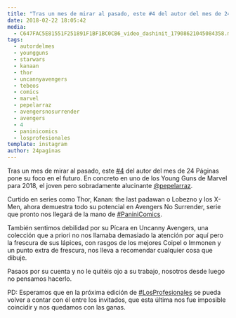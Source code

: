 ```yaml
---
title: "Tras un mes de mirar al pasado, este #4 del autor del mes de 24 Páginas pone su foco en el futuro"
date: 2018-02-22 18:05:42
media: 
  - C647FAC5E81551F251891F1BF1BC0CB6_video_dashinit_17908621045084358.mp4
tags: 
  - autordelmes
  - youngguns
  - starwars
  - kanaan
  - thor
  - uncannyavengers
  - tebeos
  - comics
  - marvel
  - pepelarraz
  - avengersnosurrender
  - avengers
  - 4
  - paninicomics
  - losprofesionales
template: instagram
author: 24paginas
---
```


Tras un mes de mirar al pasado, este [#4](/tags/4) del autor del mes de 24 Páginas pone su foco en el futuro. En concreto en uno de los Young Guns de Marvel para 2018, el joven pero sobradamente alucinante [@pepelarraz](https://instagram.com/pepelarraz).

	
Curtido en series como Thor, Kanan: the last padawan o Lobezno y los X-Men, ahora demuestra todo su potencial en Avengers No Surrender, serie que pronto nos llegará de la mano de [#PaniniComics](/tags/paninicomics).


También sentimos debilidad por su Pícara en Uncanny Avengers, una colección que a priori no nos llamaba demasiado la atención por aquí pero la frescura de sus lápices, con rasgos de los mejores Coipel o Immonen y un punto extra de frescura, nos lleva a recomendar cualquier cosa que dibuje.


Pasaos por su cuenta y no le quitéis ojo a su trabajo, nosotros desde luego no pensamos hacerlo.


PD: Esperamos que en la próxima edición de [#LosProfesionales](/tags/losprofesionales) se pueda volver a contar con él entre los invitados, que esta última nos fue imposible coincidir y nos quedamos con las ganas.







